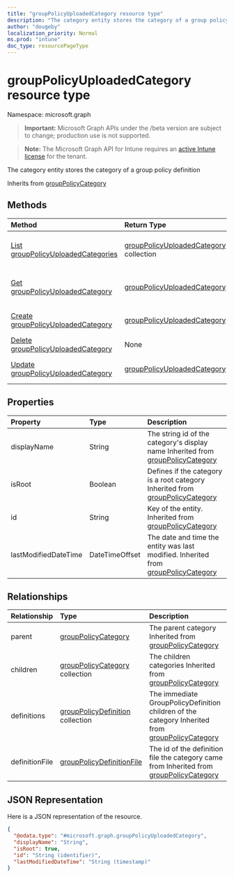 ```yaml
---
title: "groupPolicyUploadedCategory resource type"
description: "The category entity stores the category of a group policy definition"
author: "dougeby"
localization_priority: Normal
ms.prod: "intune"
doc_type: resourcePageType
---
```


# groupPolicyUploadedCategory resource type

Namespace: microsoft.graph

> **Important:** Microsoft Graph APIs under the /beta version are subject to change; production use is not supported.

> **Note:** The Microsoft Graph API for Intune requires an [active Intune license](https://go.microsoft.com/fwlink/?linkid=839381) for the tenant.

The category entity stores the category of a group policy definition


Inherits from [groupPolicyCategory](../resources/intune-grouppolicy-grouppolicycategory.md)

## Methods
|Method|Return Type|Description|
|:---|:---|:---|
|[List groupPolicyUploadedCategories](../api/intune-grouppolicy-grouppolicyuploadedcategory-list.md)|[groupPolicyUploadedCategory](../resources/intune-grouppolicy-grouppolicyuploadedcategory.md) collection|List properties and relationships of the [groupPolicyUploadedCategory](../resources/intune-grouppolicy-grouppolicyuploadedcategory.md) objects.|
|[Get groupPolicyUploadedCategory](../api/intune-grouppolicy-grouppolicyuploadedcategory-get.md)|[groupPolicyUploadedCategory](../resources/intune-grouppolicy-grouppolicyuploadedcategory.md)|Read properties and relationships of the [groupPolicyUploadedCategory](../resources/intune-grouppolicy-grouppolicyuploadedcategory.md) object.|
|[Create groupPolicyUploadedCategory](../api/intune-grouppolicy-grouppolicyuploadedcategory-create.md)|[groupPolicyUploadedCategory](../resources/intune-grouppolicy-grouppolicyuploadedcategory.md)|Create a new [groupPolicyUploadedCategory](../resources/intune-grouppolicy-grouppolicyuploadedcategory.md) object.|
|[Delete groupPolicyUploadedCategory](../api/intune-grouppolicy-grouppolicyuploadedcategory-delete.md)|None|Deletes a [groupPolicyUploadedCategory](../resources/intune-grouppolicy-grouppolicyuploadedcategory.md).|
|[Update groupPolicyUploadedCategory](../api/intune-grouppolicy-grouppolicyuploadedcategory-update.md)|[groupPolicyUploadedCategory](../resources/intune-grouppolicy-grouppolicyuploadedcategory.md)|Update the properties of a [groupPolicyUploadedCategory](../resources/intune-grouppolicy-grouppolicyuploadedcategory.md) object.|

## Properties
|Property|Type|Description|
|:---|:---|:---|
|displayName|String|The string id of the category's display name Inherited from [groupPolicyCategory](../resources/intune-grouppolicy-grouppolicycategory.md)|
|isRoot|Boolean|Defines if the category is a root category Inherited from [groupPolicyCategory](../resources/intune-grouppolicy-grouppolicycategory.md)|
|id|String|Key of the entity. Inherited from [groupPolicyCategory](../resources/intune-grouppolicy-grouppolicycategory.md)|
|lastModifiedDateTime|DateTimeOffset|The date and time the entity was last modified. Inherited from [groupPolicyCategory](../resources/intune-grouppolicy-grouppolicycategory.md)|

## Relationships
|Relationship|Type|Description|
|:---|:---|:---|
|parent|[groupPolicyCategory](../resources/intune-grouppolicy-grouppolicycategory.md)|The parent category Inherited from [groupPolicyCategory](../resources/intune-grouppolicy-grouppolicycategory.md)|
|children|[groupPolicyCategory](../resources/intune-grouppolicy-grouppolicycategory.md) collection|The children categories Inherited from [groupPolicyCategory](../resources/intune-grouppolicy-grouppolicycategory.md)|
|definitions|[groupPolicyDefinition](../resources/intune-grouppolicy-grouppolicydefinition.md) collection|The immediate GroupPolicyDefinition children of the category Inherited from [groupPolicyCategory](../resources/intune-grouppolicy-grouppolicycategory.md)|
|definitionFile|[groupPolicyDefinitionFile](../resources/intune-grouppolicy-grouppolicydefinitionfile.md)|The id of the definition file the category came from Inherited from [groupPolicyCategory](../resources/intune-grouppolicy-grouppolicycategory.md)|

## JSON Representation
Here is a JSON representation of the resource.
<!-- {
  "blockType": "resource",
  "keyProperty": "id",
  "@odata.type": "microsoft.graph.groupPolicyUploadedCategory"
}
-->
``` json
{
  "@odata.type": "#microsoft.graph.groupPolicyUploadedCategory",
  "displayName": "String",
  "isRoot": true,
  "id": "String (identifier)",
  "lastModifiedDateTime": "String (timestamp)"
}
```






